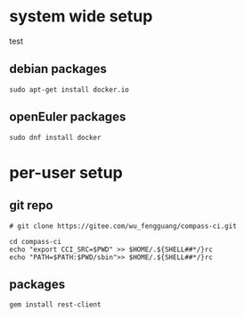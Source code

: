 # system wide setup

test

## debian packages

	sudo apt-get install docker.io

## openEuler packages

	sudo dnf install docker

# per-user setup

## git repo

	# git clone https://gitee.com/wu_fengguang/compass-ci.git

	cd compass-ci
	echo "export CCI_SRC=$PWD" >> $HOME/.${SHELL##*/}rc
	echo "PATH=$PATH:$PWD/sbin">> $HOME/.${SHELL##*/}rc

## packages

	gem install rest-client
